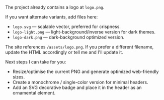 The project already contains a logo at `logo.png`.

If you want alternate variants, add files here:
- `logo.svg` — scalable vector, preferred for crispness.
- `logo-light.png` — light-background/inverse version for dark themes.
- `logo-dark.png` — dark-background optimized version.

The site references `/assets/logo.png`. If you prefer a different filename, update the HTML accordingly or tell me and I'll update it.

Next steps I can take for you:
- Resize/optimise the current PNG and generate optimized web-friendly sizes.
- Create a monochrome / single-color version for minimal headers.
- Add an SVG decorative badge and place it in the header as an ornamental element.

